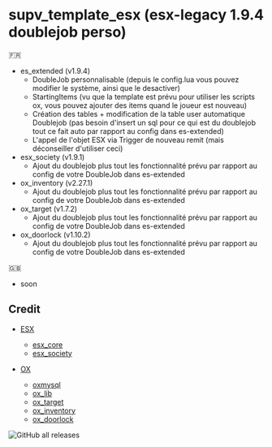 # supv_template_esx (esx-legacy 1.9.4 doublejob perso)

:fr:

- es_extended (v1.9.4)
    - DoubleJob personnalisable (depuis le config.lua vous pouvez modifier le système, ainsi que le desactiver)
    - StartingItems (vu que la template est prévu pour utiliser les scripts ox, vous pouvez ajouter des items quand le joueur est nouveau)
    - Création des tables + modification de la table user automatique Doublejob (pas besoin d'insert un sql pour ce qui est du doublejob tout ce fait auto par rapport au config dans es-extended)
    - L'appel de l'objet ESX via Trigger de nouveau remit (mais déconseiller d'utiliser ceci)
- esx_society (v1.9.1)
    - Ajout du doublejob plus tout les fonctionnalité prévu par rapport au config de votre DoubleJob dans es-extended
- ox_inventory (v2.27.1)
    - Ajout du doublejob plus tout les fonctionnalité prévu par rapport au config de votre DoubleJob dans es-extended
- ox_target (v1.7.2)
    - Ajout du doublejob plus tout les fonctionnalité prévu par rapport au config de votre DoubleJob dans es-extended
- ox_doorlock (v1.10.2)
    - Ajout du doublejob plus tout les fonctionnalité prévu par rapport au config de votre DoubleJob dans es-extended

:uk:

- soon

## Credit

- [ESX](https://github.com/esx-framework)
    - [esx_core](https://github.com/esx-framework/esx_core/releases/tag/1.9.4)
    - [esx_society](https://github.com/esx-framework/esx_society)

- [OX](https://github.com/overextended)
    - [oxmysql](https://github.com/overextended/oxmysql/releases/tag/v2.6.0)
    - [ox_lib](https://github.com/overextended/ox_lib/releases/tag/v3.1.4)
    - [ox_target](https://github.com/overextended/ox_target/releases/tag/v1.7.2)
    - [ox_inventory](https://github.com/overextended/ox_inventory/releases/tag/v2.27.1)
    - [ox_doorlock](https://github.com/overextended/ox_doorlock/releases/tag/v1.10.2)
    
![GitHub all releases](https://img.shields.io/github/downloads/Protjze/supv_template_esx/total?color=%2329c785&style=for-the-badge) 

